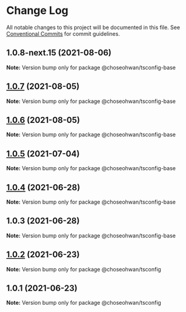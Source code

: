# Change Log

All notable changes to this project will be documented in this file.
See [Conventional Commits](https://conventionalcommits.org) for commit guidelines.

## 1.0.8-next.15 (2021-08-06)

**Note:** Version bump only for package @choseohwan/tsconfig-base





## [1.0.7](https://github.com/ChoSeoHwan/library/compare/@choseohwan/tsconfig-base@1.0.6...@choseohwan/tsconfig-base@1.0.7) (2021-08-05)

**Note:** Version bump only for package @choseohwan/tsconfig-base





## [1.0.6](https://github.com/ChoSeoHwan/library/compare/@choseohwan/tsconfig-base@1.0.5...@choseohwan/tsconfig-base@1.0.6) (2021-08-05)

**Note:** Version bump only for package @choseohwan/tsconfig-base





## [1.0.5](https://github.com/ChoSeoHwan/library/compare/@choseohwan/tsconfig-base@1.0.4...@choseohwan/tsconfig-base@1.0.5) (2021-07-04)

**Note:** Version bump only for package @choseohwan/tsconfig-base





## [1.0.4](https://github.com/ChoSeoHwan/library/compare/@choseohwan/tsconfig-base@1.0.3...@choseohwan/tsconfig-base@1.0.4) (2021-06-28)

**Note:** Version bump only for package @choseohwan/tsconfig-base





## 1.0.3 (2021-06-28)

**Note:** Version bump only for package @choseohwan/tsconfig-base





## [1.0.2](https://github.com/ChoSeoHwan/library/compare/@choseohwan/tsconfig@1.0.1...@choseohwan/tsconfig@1.0.2) (2021-06-23)

**Note:** Version bump only for package @choseohwan/tsconfig





## 1.0.1 (2021-06-23)

**Note:** Version bump only for package @choseohwan/tsconfig
